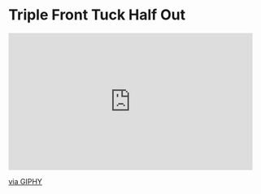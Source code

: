 # Triple Front Tuck Half Out


<iframe src="https://giphy.com/embed/TIQWpelBtRWH2an49q" width="480" height="270" frameBorder="0" class="giphy-embed" allowFullScreen></iframe><p><a href="https://giphy.com/gifs/TIQWpelBtRWH2an49q">via GIPHY</a></p>
